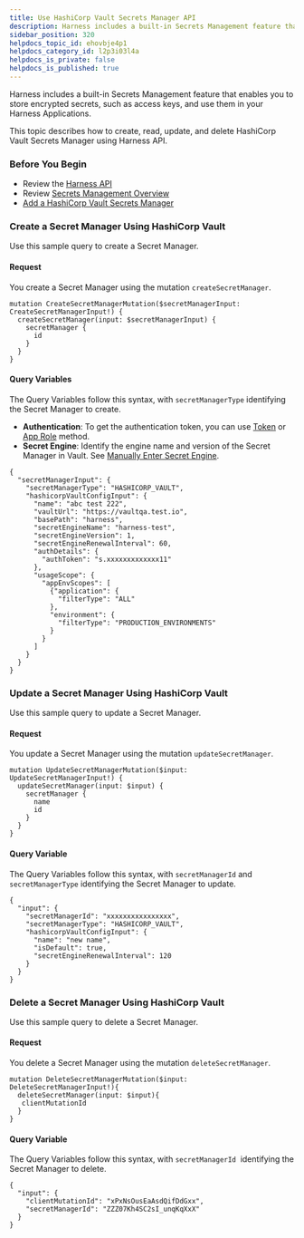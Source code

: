 ```yaml
---
title: Use HashiCorp Vault Secrets Manager API
description: Harness includes a built-in Secrets Management feature that enables you to store encrypted secrets, such as access keys, and use them in your Harness Applications. This topic describes how to create,…
sidebar_position: 320
helpdocs_topic_id: ehovbje4p1
helpdocs_category_id: l2p3i03l4a
helpdocs_is_private: false
helpdocs_is_published: true
---
```


Harness includes a built-in Secrets Management feature that enables you to store encrypted secrets, such as access keys, and use them in your Harness Applications.

This topic describes how to create, read, update, and delete HashiCorp Vault Secrets Manager using Harness API.

### Before You Begin

* Review the [Harness API](harness-api.md)
* Review [Secrets Management Overview](../../security/secrets-management/secret-management.md)
* [Add a HashiCorp Vault Secrets Manager](../../security/secrets-management/add-a-hashi-corp-vault-secrets-manager.md)

### Create a Secret Manager Using HashiCorp Vault

Use this sample query to create a Secret Manager.

#### Request

You create a Secret Manager using the mutation `createSecretManager`.


```
mutation CreateSecretManagerMutation($secretManagerInput: CreateSecretManagerInput!) {  
  createSecretManager(input: $secretManagerInput) {  
    secretManager {  
      id  
    }  
  }  
}
```
#### Query Variables

The Query Variables follow this syntax, with `secretManagerType` identifying the Secret Manager to create.

* **Authentication**: To get the authentication token, you can use [Token](../../security/secrets-management/add-a-hashi-corp-vault-secrets-manager.md#option-token) or [App Role](../../security/secrets-management/add-a-hashi-corp-vault-secrets-manager.md#option-app-role-method) method.
* **Secret Engine**: Identify the engine name and version of the Secret Manager in Vault. See [Manually Enter Secret Engine](../../security/secrets-management/add-a-hashi-corp-vault-secrets-manager.md#manually-enter-secret-engine).


```
{  
  "secretManagerInput": {  
    "secretManagerType": "HASHICORP_VAULT",  
    "hashicorpVaultConfigInput": {  
      "name": "abc test 222",  
      "vaultUrl": "https://vaultqa.test.io",  
      "basePath": "harness",  
      "secretEngineName": "harness-test",  
      "secretEngineVersion": 1,  
      "secretEngineRenewalInterval": 60,  
      "authDetails": {  
        "authToken": "s.xxxxxxxxxxxxx11"  
      },  
      "usageScope": {  
        "appEnvScopes": [  
          {"application": {  
            "filterType": "ALL"  
          },  
          "environment": {  
            "filterType": "PRODUCTION_ENVIRONMENTS"  
          }  
        }  
      ]  
    }  
  }  
}
```
### Update a Secret Manager Using HashiCorp Vault

Use this sample query to update a Secret Manager.

#### Request

You update a Secret Manager using the mutation `updateSecretManager`.


```
mutation UpdateSecretManagerMutation($input: UpdateSecretManagerInput!) {  
  updateSecretManager(input: $input) {  
    secretManager {  
      name  
      id  
    }  
  }  
}  

```
#### Query Variable

The Query Variables follow this syntax, with `secretManagerId` and `secretManagerType` identifying the Secret Manager to update.


```
{  
  "input": {  
    "secretManagerId": "xxxxxxxxxxxxxxxx",  
    "secretManagerType": "HASHICORP_VAULT",  
    "hashicorpVaultConfigInput": {  
      "name": "new name",  
      "isDefault": true,  
      "secretEngineRenewalInterval": 120  
    }  
  }  
}
```
### Delete a Secret Manager Using HashiCorp Vault

Use this sample query to delete a Secret Manager.

#### Request

You delete a Secret Manager using the mutation `deleteSecretManager`.


```
mutation DeleteSecretManagerMutation($input: DeleteSecretManagerInput!){  
  deleteSecretManager(input: $input){  
   clientMutationId  
  }  
}
```
#### Query Variable

The Query Variables follow this syntax, with `secretManagerId`  identifying the Secret Manager to delete.


```
{  
  "input": {  
    "clientMutationId": "xPxNsOusEaAsdQifDdGxx",  
    "secretManagerId": "ZZZ07Kh4SC2sI_unqKqXxX"  
  }  
}
```
